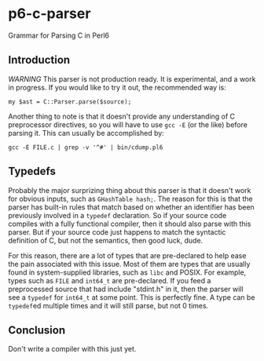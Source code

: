 p6-c-parser
===========

Grammar for Parsing C in Perl6


Introduction
------------

*WARNING* This parser is not production ready. It is experimental, and a work in progress.
If you would like to try it out, the recommended way is:

`my $ast = C::Parser.parse($source);`


Another thing to note is that it doesn't provide any understanding of C preprocessor
directives, so you will have to use `gcc -E` (or the like) before parsing it. This
can usually be accomplished by:

`gcc -E FILE.c | grep -v '^#' | bin/cdump.pl6`

Typedefs
--------

Probably the major surprizing thing about this parser is that it doesn't work for
obvious inputs, such as `GHashTable hash;`. The reason for this is that the parser
has built-in rules that match based on whether an identifier has been previously
involved in a `typedef` declaration. So if your source code compiles with a fully
functional compiler, then it should also parse with this parser. But if your source
code just happens to match the syntactic definition of C, but not the semantics,
then good luck, dude.

For this reason, there are a lot of types that are pre-declared to help ease the
pain associated with this issue. Most of them are types that are usually found
in system-supplied libraries, such as `libc` and POSIX. For example, types such
as `FILE` and `int64_t` are pre-declared. If you feed a preprocessed source
that had include "stdint.h" in it, then the parser will see a `typedef` for
`int64_t` at some point. This is perfectly fine. A type can be `typedef`ed
multiple times and it will still parse, but not 0 times.

Conclusion
----------

Don't write a compiler with this just yet.

